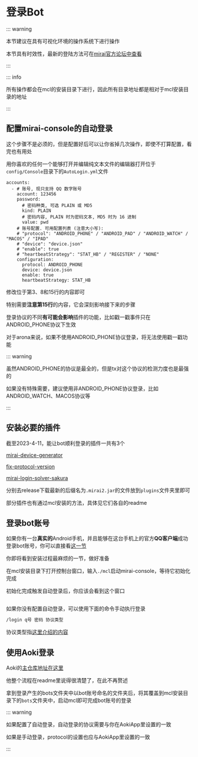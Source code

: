 # 登录Bot

::: warning

本节建议在具有可视化环境的操作系统下进行操作

本节具有时效性，最新的登陆方法可在[mirai官方论坛中查看](https://mirai.mamoe.net/)

:::

::: info

所有操作都会在mcl的安装目录下进行，因此所有目录地址都是相对于mcl安装目录的地址

:::

## 配置mirai-console的自动登录

这个步骤不是必须的，但是配置好后可以让你省掉几次操作，即使不打算配置，看完也有用处

用你喜欢的任何一个能够打开并编辑纯文本文件的编辑器打开位于`config/Console`目录下的`AutoLogin.yml`文件

```yaml:line-numbers {3,8,15}
accounts: 
  - # 账号, 现只支持 QQ 数字账号
    account: 123456
    password: 
      # 密码种类, 可选 PLAIN 或 MD5
      kind: PLAIN
      # 密码内容, PLAIN 时为密码文本, MD5 时为 16 进制
      value: pwd
    # 账号配置. 可用配置列表 (注意大小写):
    # "protocol": "ANDROID_PHONE" / "ANDROID_PAD" / "ANDROID_WATCH" / "MACOS" / "IPAD"
    # "device": "device.json"
    # "enable": true
    # "heartbeatStrategy": "STAT_HB" / "REGISTER" / "NONE"
    configuration: 
      protocol: ANDROID_PHONE
      device: device.json
      enable: true
      heartbeatStrategy: STAT_HB
```

修改位于第3、8和15行的内容即可

特别需要**注意第15行**的内容，它会深刻影响接下来的步骤<a id="protocol" />

登录协议的不同**有可能会影响**插件的功能，比如戳一戳事件只在ANDROID_PHONE协议下生效

对于arona来说，如果不使用ANDROID_PHONE协议登录，将无法使用戳一戳功能

::: warning

虽然ANDROID_PHONE的协议是最全的，但是tx对这个协议的检测力度也是最强的

如果没有特殊需要，建议使用非ANDROID_PHONE协议登录，比如ANDROID_WATCH、MACOS协议等

:::

## 安装必要的插件

截至2023-4-11，能让bot顺利登录的插件一共有3个

[mirai-device-generator](https://github.com/cssxsh/mirai-device-generator)

[fix-protocol-version](https://github.com/cssxsh/fix-protocol-version)

[mirai-login-solver-sakura](https://github.com/KasukuSakura/mirai-login-solver-sakura)

分别去release下载最新的后缀名为`.mirai2.jar`的文件放到`plugins`文件夹里即可

部分插件也有通过mcl安装的方法，具体见它们各自的readme

## 登录bot账号

如果你有一台**真实的**Android手机，并且能够在这台手机上的官方**QQ客户端**成功登录bot账号，你可以直接看[这一节](#Aoki)

你即将看到安装过程最麻烦的一节，做好准备

在mcl安装目录下打开控制台窗口，输入`./mcl`启动mirai-console，等待它初始化完成

初始化完成触发自动登录后，你应该会看到这个窗口

<img src="" alt="">

如果你没有配置自动登录，可以使用下面的命令手动执行登录

```bash
/login q号 密码 协议类型
```

协议类型指[这里介绍的内容](#protocol)

## 使用Aoki登录<a id="Aoki" />

Aoki的[主仓库地址在这里](https://github.com/MrXiaoM/Aoki)

他整个流程在readme里说得很清楚了，在此不再赘述

拿到登录产生的bots文件夹中以bot账号命名的文件夹后，将其覆盖到mcl安装目录下的`bots`文件夹中，启动mcl即可完成bot账号的登录

::: warning

如果配置了自动登录，自动登录的协议需要与你在AokiApp里设置的一致

如果是手动登录，protocol的设置也应与AokiApp里设置的一致

:::
